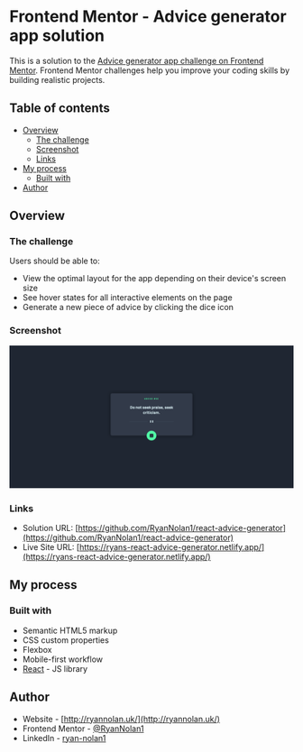 # Frontend Mentor - Advice generator app solution

This is a solution to the [Advice generator app challenge on Frontend Mentor](https://www.frontendmentor.io/challenges/advice-generator-app-QdUG-13db). Frontend Mentor challenges help you improve your coding skills by building realistic projects.

## Table of contents

- [Overview](#overview)
  - [The challenge](#the-challenge)
  - [Screenshot](#screenshot)
  - [Links](#links)
- [My process](#my-process)
  - [Built with](#built-with)
- [Author](#author)

## Overview

### The challenge

Users should be able to:

- View the optimal layout for the app depending on their device's screen size
- See hover states for all interactive elements on the page
- Generate a new piece of advice by clicking the dice icon

### Screenshot

![](/src/images/advice-generator.png)

### Links

- Solution URL: [https://github.com/RyanNolan1/react-advice-generator](https://github.com/RyanNolan1/react-advice-generator)
- Live Site URL: [https://ryans-react-advice-generator.netlify.app/](https://ryans-react-advice-generator.netlify.app/)

## My process

### Built with

- Semantic HTML5 markup
- CSS custom properties
- Flexbox
- Mobile-first workflow
- [React](https://reactjs.org/) - JS library

## Author

- Website - [http://ryannolan.uk/](http://ryannolan.uk/)
- Frontend Mentor - [@RyanNolan1](https://www.frontendmentor.io/profile/RyanNolan1)
- LinkedIn - [ryan-nolan1](https://www.linkedin.com/in/ryan-nolan1/)

